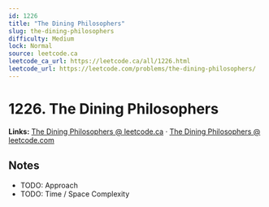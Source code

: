 ```yaml
--- 
id: 1226
title: "The Dining Philosophers"
slug: the-dining-philosophers
difficulty: Medium
lock: Normal
source: leetcode.ca
leetcode_ca_url: https://leetcode.ca/all/1226.html
leetcode_url: https://leetcode.com/problems/the-dining-philosophers/
---
```


# 1226. The Dining Philosophers

**Links:** [The Dining Philosophers @ leetcode.ca](https://leetcode.ca/all/1226.html) · [The Dining Philosophers @ leetcode.com](https://leetcode.com/problems/the-dining-philosophers/)

## Notes
- TODO: Approach
- TODO: Time / Space Complexity
